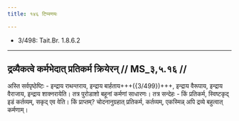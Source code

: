 ```yaml
---
title: १४६ टिप्पणयः

---
```

- 3/498: Tait.Br. 1.8.6.2

____________________________________________


## द्रव्यैकत्वे कर्मभेदात् प्रतिकर्म क्रियेरन् // MS_३,५.१६ //

अस्ति सर्वपृष्ठेष्टिः - इन्द्राय राथन्तराय, इन्द्राय बार्हताय+++({3/499})+++, इन्द्राय वैरूपाय, इन्द्राय वैराजाय, इन्द्राय शाक्नरायेति। तत्र पुरोडाशो बहूनां कर्मणां साधारणः। तत्र सन्देहः - किं प्रतिकर्म, स्विष्टकृद् इडं कर्तव्यम्, सकृद् एव वेति। किं प्राप्तम्? चोदनानुग्रहात् प्रतिकर्म, कर्तव्यम्, एकस्मिन्न् अपि द्रव्ये बहुत्वात् कर्मणाम्।